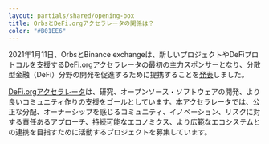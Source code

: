 ```yaml
---
layout: partials/shared/opening-box
title: OrbsとDeFi.orgアクセラレータの関係は？
color: "#B01EE6"
---
```


2021年1月11日、OrbsとBinance exchangeは、新しいプロジェクトやDeFiプロトコルを支援する[DeFi.org](https://defi.org/)アクセラレータの最初の主力スポンサーとなり、分散型金融（DeFi）分野の開発を促進するために提携することを[発表](https://www.orbs.com/jp/orbs%e3%81%a8binance%e3%81%8c%e5%85%b1%e5%90%8c%e3%81%a7%e3%80%8cdefi%e3%82%a2%e3%82%af%e3%82%bb%e3%83%a9%e3%83%ac%e3%83%bc%e3%82%bf%e3%80%8d%e3%81%ae%e3%83%ad%e3%83%bc%e3%83%b3%e3%83%81%e3%82%92/)しました。

[DeFi.orgアクセラレータ](https://www.defi.org/)は、研究、オープンソース・ソフトウェアの開発、より良いコミュニティ作りの支援をゴールとしています。本アクセラレータでは、公正な分配、オーナーシップを感じるコミュニティ、イノベーション、リスクに対する責任あるアプローチ、持続可能なエコノミクス、より広範なエコシステムとの連携を目指すために活動するプロジェクトを募集しています。

